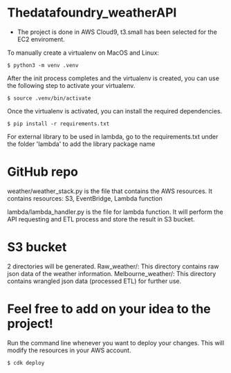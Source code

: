 
# Thedatafoundry_weatherAPI

* The project is done in AWS Cloud9, t3.small has been selected for the EC2 enviroment.
  
To manually create a virtualenv on MacOS and Linux:
```
$ python3 -m venv .venv
```

After the init process completes and the virtualenv is created, you can use the following
step to activate your virtualenv.
```
$ source .venv/bin/activate
```

Once the virtualenv is activated, you can install the required dependencies.
```
$ pip install -r requirements.txt
```

For external library to be used in lambda, go to the requirements.txt under the folder 'lambda' to add the library package name

# GitHub repo

weather/weather_stack.py is the file that contains the AWS resources.
It contains resources: S3, EventBridge, Lambda function

lambda/lambda_handler.py is the file for lambda function. 
It will perform the API requesting and ETL process and store the result in S3 bucket.

# S3 bucket

2 directories will be generated.
Raw_weather/: This directory contains raw json data of the weather information.
Melbourne_weather/: This directory contains wrangled json data (processed ETL) for further use.

# Feel free to add on your idea to the project!
Run the command line whenever you want to deploy your changes. This will modify the resources in your AWS account.
```
$ cdk deploy
```
